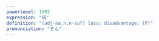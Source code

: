 ```yaml
---
powerlevel: 1692
expression: "損"
definition: "(adj-na,n,n-suf) loss; disadvantage; (P)"
pronunciation: "そん"
---
```

